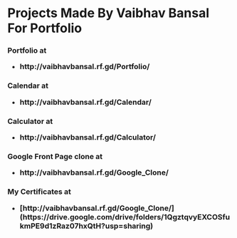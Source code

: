 <h1>Projects Made By Vaibhav Bansal For Portfolio</h1>
<h3>
  Portfolio at
  <ul>
    <li>
      http://vaibhavbansal.rf.gd/Portfolio/
    </li>
  </ul>
</h3>
<h3>
  Calendar at
  <ul>
    <li>
      http://vaibhavbansal.rf.gd/Calendar/
    </li>
  </ul>
</h3>
<h3>
  Calculator at
  <ul>
    <li>
      http://vaibhavbansal.rf.gd/Calculator/
    </li>
  </ul>
</h3>
<h3>
  Google Front Page clone at
  <ul>
    <li>
      http://vaibhavbansal.rf.gd/Google_Clone/
    </li>
  </ul>
</h3>
<h3>
  My Certificates at
  <ul>
    <li>
      [http://vaibhavbansal.rf.gd/Google_Clone/](https://drive.google.com/drive/folders/1QgztqvyEXCOSfukmPE9d1zRaz07hxQtH?usp=sharing)
    </li>
  </ul>
</h3>
